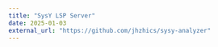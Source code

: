 ```yaml
---
title: "SysY LSP Server"
date: 2025-01-03
external_url: "https://github.com/jhzhics/sysy-analyzer"
---
```

